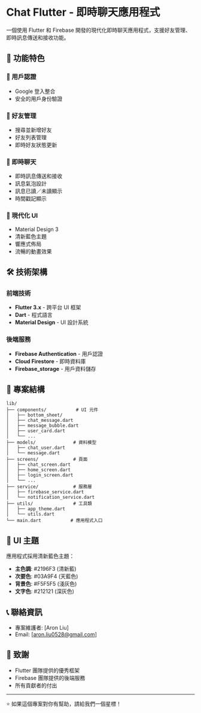 # Chat Flutter - 即時聊天應用程式

一個使用 Flutter 和 Firebase 開發的現代化即時聊天應用程式，支援好友管理、即時訊息傳送和接收功能。

## 📱 功能特色

### 🔐 用戶認證
- Google 登入整合
- 安全的用戶身份驗證

### 👥 好友管理
- 搜尋並新增好友
- 好友列表管理
- 即時好友狀態更新

### 💬 即時聊天
- 即時訊息傳送和接收
- 訊息氣泡設計
- 訊息已讀／未讀顯示
- 時間戳記顯示

### 🎨 現代化 UI
- Material Design 3
- 清新藍色主題
- 響應式佈局
- 流暢的動畫效果

## 🛠 技術架構

### 前端技術
- **Flutter 3.x** - 跨平台 UI 框架
- **Dart** - 程式語言
- **Material Design** - UI 設計系統

### 後端服務
- **Firebase Authentication** - 用戶認證
- **Cloud Firestore** - 即時資料庫
- **Firebase_storage** - 用戶資料儲存

## 📁 專案結構

```
lib/
├── components/           # UI 元件
│   ├── bottom_sheet/
│   ├── chat_message.dart
│   ├── message_bubble.dart
│   ├── user_card.dart
│   └── ...
├── models/              # 資料模型
│   ├── chat_user.dart
│   └── message.dart
├── screens/             # 頁面
│   ├── chat_screen.dart
│   ├── home_screen.dart
│   ├── login_screen.dart
│   └── ...
├── service/             # 服務層
│   ├── firebase_service.dart
│   └── notification_service.dart
├── utils/               # 工具類
│   ├── app_theme.dart
│   └── utils.dart
└── main.dart           # 應用程式入口
```

## 🎨 UI 主題

應用程式採用清新藍色主題：

- **主色調**: #2196F3 (清新藍)
- **次要色**: #03A9F4 (天藍色)
- **背景色**: #F5F5F5 (淺灰色)
- **文字色**: #212121 (深灰色)

## 📞 聯絡資訊
- 專案維護者: [Aron Liu]
- Email: [aron.liu0528@gmail.com]

## 🙏 致謝

- Flutter 團隊提供的優秀框架
- Firebase 團隊提供的後端服務
- 所有貢獻者的付出

---

⭐ 如果這個專案對你有幫助，請給我們一個星標！
